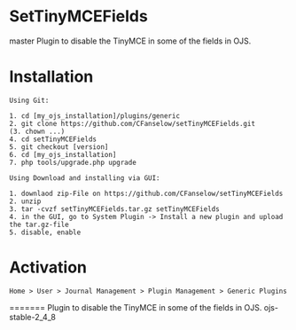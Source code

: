 # SetTinyMCEFields

 master
Plugin to disable the TinyMCE in some of the fields in OJS.

# Installation

```
Using Git:

1. cd [my_ojs_installation]/plugins/generic
2. git clone https://github.com/CFanselow/setTinyMCEFields.git
(3. chown ...)
4. cd setTinyMCEFields
5. git checkout [version]
6. cd [my_ojs_installation]
7. php tools/upgrade.php upgrade

Using Download and installing via GUI:

1. downlaod zip-File on https://github.com/CFanselow/setTinyMCEFields
2. unzip
3. tar -cvzf setTinyMCEFields.tar.gz setTinyMCEFields
4. in the GUI, go to System Plugin -> Install a new plugin and upload the tar.gz-file
5. disable, enable

```

# Activation

```
Home > User > Journal Management > Plugin Management > Generic Plugins
```
 
=======
Plugin to disable the TinyMCE in some of the fields in OJS. 
 ojs-stable-2_4_8
